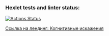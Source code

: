 ### Hexlet tests and linter status:
[![Actions Status](https://github.com/sulianova/layout-designer-project-58/workflows/hexlet-check/badge.svg)](https://github.com/sulianova/layout-designer-project-58/actions)

<p><a href="https://sulianova-layout-designer-project-58.surge.sh/" target="_blank">Ссылка на лендинг: Когнитивные искажения</a></p>